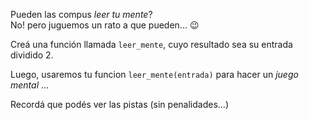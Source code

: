 Pueden las compus _leer tu mente_?   
No! pero juguemos un rato a que pueden... :wink:

Creá una función llamada `leer_mente`, cuyo resultado sea su entrada dividido 2. 


Luego, usaremos tu funcion `leer_mente(entrada)` para hacer un *juego mental* ... 

Recordá que podés ver las pistas (sin penalidades...)
